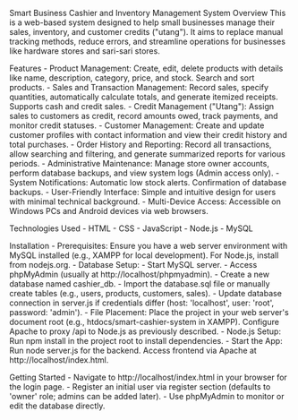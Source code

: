 Smart Business Cashier and Inventory Management System
Overview
This is a web-based system designed to help small businesses manage their sales, inventory, and customer credits ("utang"). It aims to replace manual tracking methods, reduce errors, and streamline operations for businesses like hardware stores and sari-sari stores.

Features
    - Product Management: Create, edit, delete products with details like name, description, category, price, and stock. Search and sort products.
    - Sales and Transaction Management: Record sales, specify quantities, automatically calculate totals, and generate itemized receipts. Supports cash and credit sales.
    - Credit Management ("Utang"): Assign sales to customers as credit, record amounts owed, track payments, and monitor credit statuses.
    - Customer Management: Create and update customer profiles with contact information and view their credit history and total purchases.
    - Order History and Reporting: Record all transactions, allow searching and filtering, and generate summarized reports for various periods.
    - Administrative Maintenance: Manage store owner accounts, perform database backups, and view system logs (Admin access only).
    - System Notifications: Automatic low stock alerts. Confirmation of database backups.
    - User-Friendly Interface: Simple and intuitive design for users with minimal technical background.
    - Multi-Device Access: Accessible on Windows PCs and Android devices via web browsers.

Technologies Used
    - HTML
    - CSS
    - JavaScript
    - Node.js
    - MySQL

Installation
    - Prerequisites: Ensure you have a web server environment with MySQL installed (e.g., XAMPP for local development). For Node.js, install from nodejs.org.
    - Database Setup:
        - Start MySQL server.
        - Access phpMyAdmin (usually at http://localhost/phpmyadmin).
        - Create a new database named cashier_db.
        - Import the database.sql file or manually create tables (e.g., users, products, customers, sales).
        - Update database connection in server.js if credentials differ (host: 'localhost', user: 'root', password: 'admin').
    - File Placement: Place the project in your web server's document root (e.g., htdocs/smart-cashier-system in XAMPP). Configure Apache to proxy /api to Node.js as previously described.
    - Node.js Setup: Run npm install in the project root to install dependencies.
    - Start the App: Run node server.js for the backend. Access frontend via Apache at http://localhost/index.html.

Getting Started
    - Navigate to http://localhost/index.html in your browser for the login page.
    - Register an initial user via register section (defaults to 'owner' role; admins can be added later).
    - Use phpMyAdmin to monitor or edit the database directly.